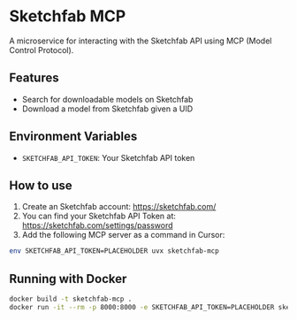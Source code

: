 # Sketchfab MCP

A microservice for interacting with the Sketchfab API using MCP (Model Control Protocol).

## Features

- Search for downloadable models on Sketchfab
- Download a model from Sketchfab given a UID

## Environment Variables

- `SKETCHFAB_API_TOKEN`: Your Sketchfab API token

## How to use

1. Create an Sketchfab account: https://sketchfab.com/
1. You can find your Sketchfab API Token at: https://sketchfab.com/settings/password
3. Add the following MCP server as a command in Cursor:

```bash
env SKETCHFAB_API_TOKEN=PLACEHOLDER uvx sketchfab-mcp
```

## Running with Docker

```bash
docker build -t sketchfab-mcp .
docker run -it --rm -p 8000:8000 -e SKETCHFAB_API_TOKEN=PLACEHOLDER sketchfab-mcp
```
